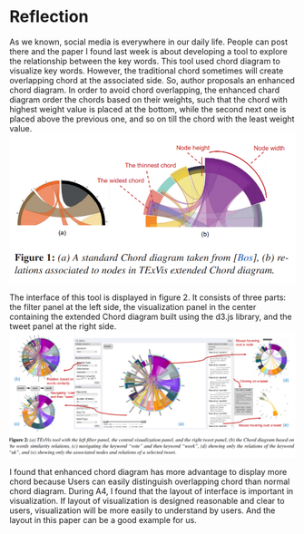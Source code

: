 Reflection
====
As we known, social media is everywhere in our daily life. People can post there and the paper I found last week is about developing a tool to explore the relationship between the key words. This tool used chord diagram to visualize key words. However, the traditional chord sometimes will create overlapping chord at the associated side. So, author proposals an enhanced chord diagram. In order to avoid chord overlapping, the enhanced chard diagram order the chords based on their weights, such that the chord with highest weight value is placed at the bottom, while the second next one is placed above the previous one, and so on till the chord with the least weight value.    
<img src="img/12-1.png">    
    
The interface of this tool is displayed in figure 2. It consists of three parts: the filter panel at the left side, the visualization panel in the center containing the extended Chord diagram built using the d3.js library, and the tweet panel at the right side.   
<img src="img/12-2.png">      
    
I found that enhanced chord diagram has more advantage to display more chord because Users can easily distinguish overlapping chord than normal chord diagram. During A4, I found that the layout of interface is important in visualization. If layout of visualization is designed reasonable and clear to users, visualization will be more easily to understand by users. And the layout in this paper can be a good example for us.
